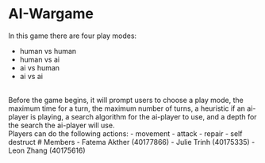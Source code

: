 # AI-Wargame
In this game there are four play modes:
 - human vs human
 - human vs ai 
 - ai vs human
 - ai vs ai 
<br/>
Before the game begins, it will prompt users to choose a play mode, the maximum time for a turn, the maximum number of turns, a heuristic if an ai-player is playing, a search algorithm for the ai-player to use, and a depth for the search the ai-player will use.
 <br/>
 Players can do the following actions:
 - movement
 - attack
 - repair
 - self destruct
# Members
- Fatema Akther (40177866)
- Julie Trinh (40175335)
- Leon Zhang (40175616)



